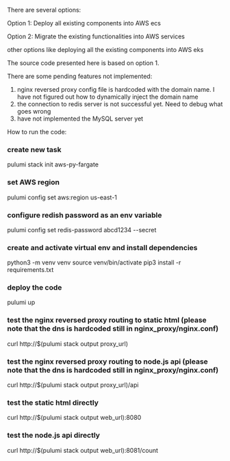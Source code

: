 There are several options:

Option 1: Deploy all existing components into AWS ecs

Option 2: Migrate the existing functionalities into AWS services

other options like deploying all the existing components into AWS eks

The source code presented here is based on option 1.

There are some pending features not implemented:

1) nginx reversed proxy config file is hardcoded with the domain name. I have not figured out how to dynamically inject the domain name
2) the connection to redis server is not successful yet. Need to debug what goes wrong
3) have not implemented the MySQL server yet

How to run the code:

### create new task

pulumi stack init aws-py-fargate

### set AWS region

pulumi config set aws:region us-east-1

### configure redish password as an env variable

pulumi config set redis-password abcd1234 --secret

### create and activate virtual env and install dependencies

python3 -m venv venv
source venv/bin/activate
pip3 install -r requirements.txt

### deploy the code

pulumi up

### test the nginx reversed proxy routing to static html (please note that the dns is hardcoded still in nginx_proxy/nginx.conf)

curl http://$(pulumi stack output proxy_url)

### test the nginx reversed proxy routing to node.js api (please note that the dns is hardcoded still in nginx_proxy/nginx.conf)

curl http://$(pulumi stack output proxy_url)/api

### test the static html directly

curl http://$(pulumi stack output web_url):8080

### test the node.js api directly

curl http://$(pulumi stack output web_url):8081/count

